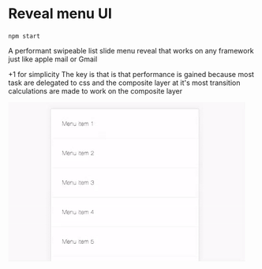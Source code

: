 # Reveal menu UI   

``
npm start 
``

A performant swipeable list slide menu reveal that works on any framework just like apple mail or Gmail

+1 for simplicity
The key is that is that performance is gained because most task are delegated to css and the composite layer at it's most transition calculations are made to work on the composite layer

<img src="demo.gif"/>
